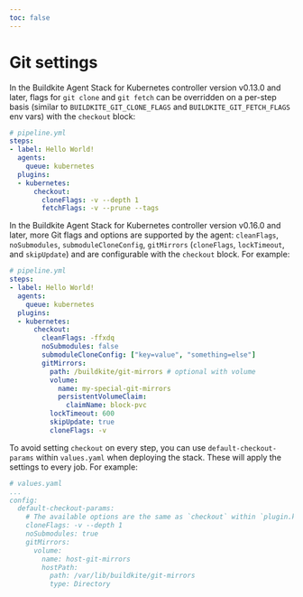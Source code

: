 ```yaml
---
toc: false
---
```


# Git settings

In the Buildkite Agent Stack for Kubernetes controller version v0.13.0 and later, flags for `git clone` and `git fetch` can be overridden on a per-step basis (similar to `BUILDKITE_GIT_CLONE_FLAGS` and `BUILDKITE_GIT_FETCH_FLAGS` env vars) with the `checkout` block:

```yaml
# pipeline.yml
steps:
- label: Hello World!
  agents:
    queue: kubernetes
  plugins:
  - kubernetes:
      checkout:
        cloneFlags: -v --depth 1
        fetchFlags: -v --prune --tags
```

In the Buildkite Agent Stack for Kubernetes controller version v0.16.0 and later, more Git flags and options are supported by the agent: `cleanFlags`, `noSubmodules`, `submoduleCloneConfig`, `gitMirrors` (`cloneFlags`, `lockTimeout`, and `skipUpdate`) and are configurable with the `checkout` block. For example:

```yaml
# pipeline.yml
steps:
- label: Hello World!
  agents:
    queue: kubernetes
  plugins:
  - kubernetes:
      checkout:
        cleanFlags: -ffxdq
        noSubmodules: false
        submoduleCloneConfig: ["key=value", "something=else"]
        gitMirrors:
          path: /buildkite/git-mirrors # optional with volume
          volume:
            name: my-special-git-mirrors
            persistentVolumeClaim:
              claimName: block-pvc
          lockTimeout: 600
          skipUpdate: true
          cloneFlags: -v
```

To avoid setting `checkout` on every step, you can use `default-checkout-params` within `values.yaml` when deploying the stack. These will apply the settings to every job. For example:

```yaml
# values.yaml
...
config:
  default-checkout-params:
    # The available options are the same as `checkout` within `plugin.kubernetes`.
    cloneFlags: -v --depth 1
    noSubmodules: true
    gitMirrors:
      volume:
        name: host-git-mirrors
        hostPath:
          path: /var/lib/buildkite/git-mirrors
          type: Directory
```
